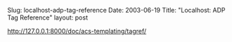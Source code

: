 Slug: localhost-adp-tag-reference
Date: 2003-06-19
Title: "Localhost: ADP Tag Reference"
layout: post

http://127.0.0.1:8000/doc/acs-templating/tagref/
